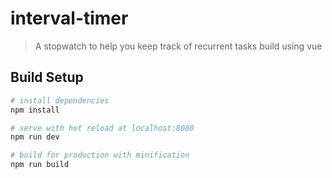 # interval-timer

> A stopwatch to help you keep track of recurrent tasks build using vue

## Build Setup

``` bash
# install dependencies
npm install

# serve with hot reload at localhost:8080
npm run dev

# build for production with minification
npm run build
```
